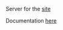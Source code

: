 Server for the [site](https://dating-app-admin-site.netlify.app/)

Documentation [here](https://dating-app-server-gdjw.onrender.com/docs)
